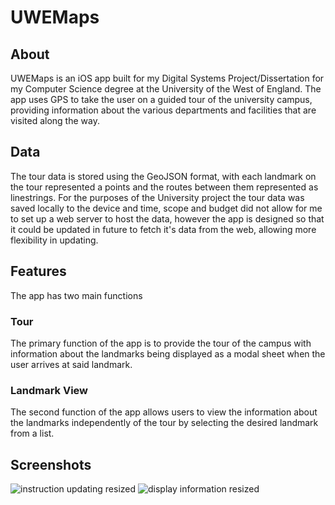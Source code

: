 # UWEMaps

## About
UWEMaps is an iOS app built for my Digital Systems Project/Dissertation for my Computer Science degree at the University of the West of England.
The app uses GPS to take the user on a guided tour of the university campus, providing information about the various departments and facilities that are visited along the way.

## Data
The tour data is stored using the GeoJSON format, with each landmark on the tour represented a points and the routes between them represented as linestrings.
For the purposes of the University project the tour data was saved locally to the device and time, scope and budget did not allow for me to set up a web server to host the data, however the app is designed so that it could be updated in future to fetch it's data from the web, allowing more flexibility in updating.

## Features
The app has two main functions
### Tour
The primary function of the app is to provide the tour of the campus with information about the landmarks being displayed as a modal sheet when the user arrives at said landmark.
### Landmark View
The second function of the app allows users to view the information about the landmarks independently of the tour by selecting the desired landmark from a list.

## Screenshots
![instruction updating resized](https://user-images.githubusercontent.com/29551392/132209870-f41b6c6e-f8c6-4aab-9cf4-102afe2b1bbf.png)
![display information resized](https://user-images.githubusercontent.com/29551392/132210097-d259bd14-aa83-44ea-9069-1e2d88863eb2.png)
